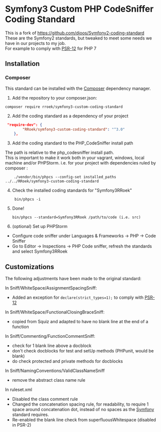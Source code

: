 # Symfony3 Custom PHP CodeSniffer Coding Standard

This is a fork of https://github.com/djoos/Symfony2-coding-standard  
These are the Symfony2 standards, but tweaked to meet some needs we have in our  projects to my job.  
For example to comply with [PSR-12](https://github.com/php-fig/fig-standards/blob/master/proposed/extended-coding-style-guide.md) for PHP 7

## Installation

### Composer

This standard can be installed with the [Composer](https://getcomposer.org/) dependency manager.

1. Add the repository to your composer.json: 
```
composer require rroek/symfony3-custom-coding-standard
```

2. Add the coding standard as a dependency of your project

```json
 "require-dev": {
        "RRoek/symfony3-custom-coding-standard": "^3.0"
    },
```

3. Add the coding standard to the PHP_CodeSniffer install path 

The path is relative to the php_codesniffer install path.  
This is important to make it work both in your vagrant, windows, local machine and/or PHPStorm.
i.e. for your project with dependencies ruled by composer :  

        ./vendor/bin/phpcs --config-set installed_paths ../../RRoek/symfony3-custom-coding-standard

4. Check the installed coding standards for "Symfony3RRoek"

        bin/phpcs -i

5. Done!

       bin/phpcs --standard=Symfony3RRoek /path/to/code (i.e. src)
       
6. (optional) Set up PHPStorm

- Configure code sniffer under Languages & Frameworks -> PHP -> Code Sniffer
- Go to Editor -> Inspections -> PHP Code sniffer, refresh the standards and select Symfony3RRoek
       
## Customizations

The following adjustments have been made to the original standard:

In Sniff/WhiteSpace/AssignmentSpacingSniff:
- Added an exception for ```declare(strict_types=1);``` to comply with [PSR-12](https://github.com/php-fig/fig-standards/blob/master/proposed/extended-coding-style-guide.md#3-declare-statements-namespace-and-use-declarations) 

In Sniff/WhiteSpace/FunctionalClosingBraceSniff:
- copied from Squiz and adapted to have no blank line at the end of a function

In Sniff/Commenting/FunctionCommentSniff:
- check for 1 blank line above a docblock
- don't check docblocks for test and setUp methods (PHPunit, would be blank)
- do check protected and private methods for docblocks

In Sniff/NamingConventions/ValidClassNameSniff
- remove the abstract class name rule

In ruleset.xml
- Disabled the class comment rule
- Changed the concatenation spacing rule, for readability, to require 1 space around concatenation dot, instead of no spaces as the [Symfony](https://symfony.com/doc/current/contributing/code/standards.html#structure) standard requires.
- Re-enabled the blank line check from superfluousWhitespace (disabled in PSR-2)

